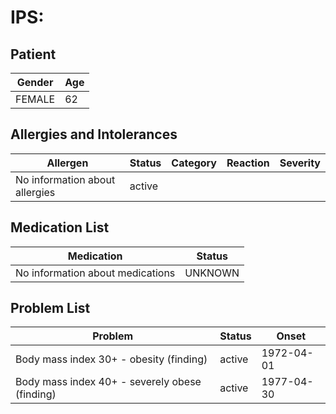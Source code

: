 # IPS:

## Patient

|Gender|Age|
|---|---|
|FEMALE|62|

## Allergies and Intolerances

|Allergen|Status|Category|Reaction|Severity|
|---|---|---|---|---|
|No information about allergies|active||||

## Medication List

|Medication|Status|
|---|---|
|No information about medications|UNKNOWN|

## Problem List

|Problem|Status|Onset|
|---|---|---|
|Body mass index 30+ - obesity (finding)|active|1972-04-01|
|Body mass index 40+ - severely obese (finding)|active|1977-04-30|
